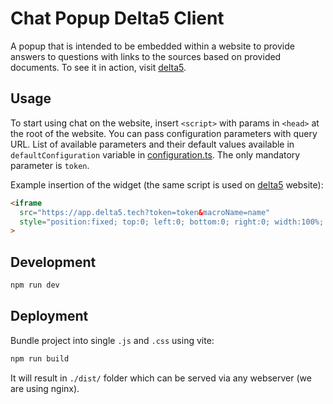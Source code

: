 # Chat Popup Delta5 Client

A popup that is intended to be embedded within a website to provide answers to questions with links to the sources based on provided documents. To see it in action, visit [delta5](https://app.delta5.tech).

## Usage

To start using chat on the website, insert `<script>` with params in `<head>` at the root of the website. You can pass configuration parameters with query URL. List of available parameters and their default values available in `defaultConfiguration` variable in [configuration.ts](./src/configuration.ts). The only mandatory parameter is `token`.

Example insertion of the widget (the same script is used on [delta5](https://app.delta5.tech) website):

```html
<iframe
  src="https://app.delta5.tech?token=token&macroName=name"
  style="position:fixed; top:0; left:0; bottom:0; right:0; width:100%; height:100%; border:none; margin:0; padding:0; overflow:hidden; z-index:999999;"
>
```

## Development

```bash
npm run dev
```

## Deployment

Bundle project into single `.js` and `.css` using vite:

```bash
npm run build
```

It will result in `./dist/` folder which can be served via any webserver (we are using nginx).
